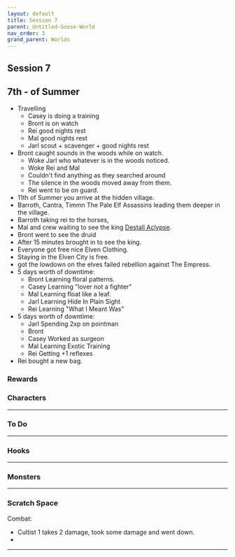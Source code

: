```yaml
---
layout: default
title: Session 7
parent: Untitled-Goose-World
nav_order: 3
grand_parent: Worlds
---
```

## Session 7

## 7th - of Summer
* Travelling
	* Casey is doing a training
	* Bront is on watch
	* Rei good nights rest
	* Mal good nights rest
	* Jarl scout + scavenger + good nights rest
* Bront caught sounds in the woods while on watch.
	* Woke Jarl who whatever is in the woods noticed.
	* Woke Rei and Mal
	* Couldn't find anything as they searched around
	* The silence in the woods moved away from them.
	* Rei went to be on guard.
* 11th of Summer you arrive at the hidden village.
* Barroth, Cantra, Timmn The Pale Elf Assassins leading them deeper in the village.
* Barroth taking rei to the horses,
* Mal and crew waiting to see the king [Destall Aclypse](Pale-Elves#Destall%20Aclypse).
* Bront went to see the druid
* After 15 minutes brought in to see the king.
* Everyone got free nice Elven Clothing.
* Staying in the Elven City is free.
* got the lowdown on the elves failed rebellion against The Empress.
* 5 days worth of downtime:
	* Bront Learning floral patterns.
	* Casey Learning "lover not a fighter"
	* Mal Learning float like a leaf.
	* Jarl Learning Hide In Plain Sight
	* Rei Learning "What I Meant Was"
* 5 days worth of downtime:
	* Jarl Spending 2xp on pointman
	* Bront 
	* Casey Worked as surgeon
	* Mal Learning Exotic Training
	* Rei Getting +1 reflexes
* Rei bought a new bag.

### Rewards


### Characters

 ---

### To Do

---

### Hooks

---

### Monsters

---

### Scratch Space

Combat:
* Cultist 1 takes 2 damage, took some damage and went down.
* 
 


---